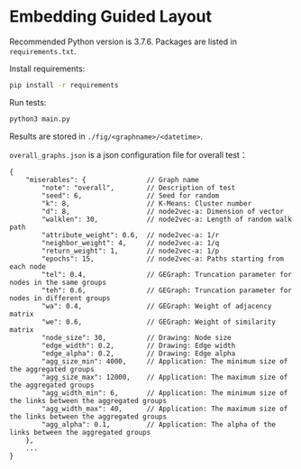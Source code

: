 # Embedding Guided Layout

Recommended Python version is 3.7.6.
Packages are listed in ``requirements.txt``.

Install requirements:
```Bash
pip install -r requirements
```

Run tests:
```Bash
python3 main.py
```

Results are stored in ``./fig/<graphname>/<datetime>``.

``overall_graphs.json`` is a json configuration file for overall test：

```
{
    "miserables": {               // Graph name
        "note": "overall",        // Description of test
        "seed": 6,                // Seed for random
        "k": 8,                   // K-Means: Cluster number
        "d": 8,                   // node2vec-a: Dimension of vector
        "walklen": 30,            // node2vec-a: Length of random walk path
        "attribute_weight": 0.6,  // node2vec-a: 1/r
        "neighbor_weight": 4,     // node2vec-a: 1/q
        "return_weight": 1,       // node2vec-a: 1/p
        "epochs": 15,             // node2vec-a: Paths starting from each node
        "tel": 0.4,               // GEGraph: Truncation parameter for nodes in the same groups
        "teh": 0.6,               // GEGraph: Truncation parameter for nodes in different groups
        "wa": 0.4,                // GEGraph: Weight of adjacency matrix
        "we": 0.6,                // GEGraph: Weight of similarity matrix
        "node_size": 30,          // Drawing: Node size
        "edge_width": 0.2,        // Drawing: Edge width
        "edge_alpha": 0.2,        // Drawing: Edge alpha
        "agg_size_min": 4000,     // Application: The minimum size of the aggregated groups
        "agg_size_max": 12000,    // Application: The maximum size of the aggregated groups
        "agg_width_min": 6,       // Application: The minimum size of the links between the aggregated groups
        "agg_width_max": 40,      // Application: The maximum size of the links between the aggregated groups
        "agg_alpha": 0.1,         // Application: The alpha of the links between the aggregated groups
    },
    ...
}
```
